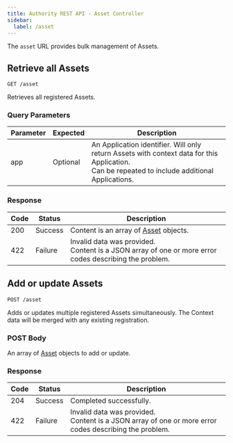 ```yaml
---
title: Authority REST API - Asset Controller
sidebar:
  label: /asset
---
```


The `asset` URL provides bulk management of Assets.

## Retrieve all Assets

`GET /asset`

Retrieves all registered Assets.

### Query Parameters

| Parameter | Expected | Description |
|-----------|----------|-------------|
| app       | Optional | An Application identifier. Will only return Assets with context data for this Application.<br>Can be repeated to include additional Applications. |

### Response

| Code | Status  | Description |
|------|---------|-------------|
| 200  | Success | Content is an array of [Asset](../../proto/authority/#asset) objects. |
| 422  | Failure | Invalid data was provided.<br>Content is a JSON array of one or more error codes describing the problem. |

## Add or update Assets

`POST /asset`

Adds or updates multiple registered Assets simultaneously. The Context data will be merged with any existing registration.

### POST Body

An array of [Asset](../../proto/authority/#asset) objects to add or update.

### Response

| Code | Status  | Description |
|------|---------|-------------|
| 204  | Success | Completed successfully. |
| 422  | Failure | Invalid data was provided.<br>Content is a JSON array of one or more error codes describing the problem. |
